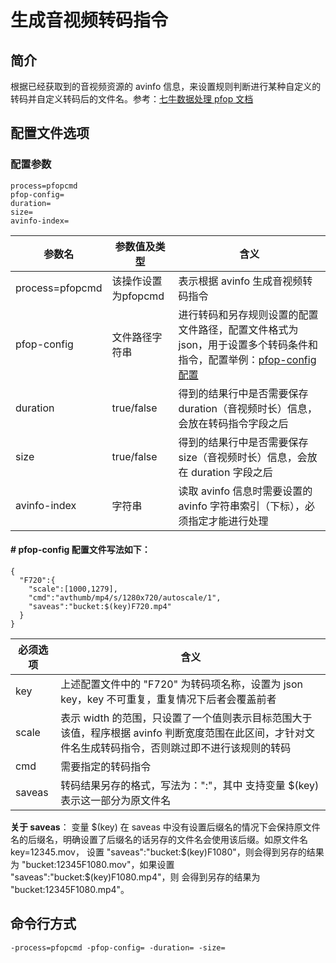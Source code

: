 # 生成音视频转码指令

## 简介
根据已经获取到的音视频资源的 avinfo 信息，来设置规则判断进行某种自定义的转码并自定义转码后的文件名。参考：[七牛数据处理 pfop 文档](https://developer.qiniu.com/dora/manual/3686/pfop-directions-for-use)

## 配置文件选项

### 配置参数
```
process=pfopcmd 
pfop-config=
duration=
size=
avinfo-index=
```  
|参数名|参数值及类型 | 含义|  
|-----|-------|-----|  
|process=pfopcmd| 该操作设置为pfopcmd| 表示根据 avinfo 生成音视频转码指令|  
|pfop-config| 文件路径字符串| 进行转码和另存规则设置的配置文件路径，配置文件格式为 json，用于设置多个转码条件和指令，配置举例：[pfop-config 配置](../resources/pfopcmd.json)|  
|duration| true/false| 得到的结果行中是否需要保存 duration（音视频时长）信息，会放在转码指令字段之后 |  
|size| true/false| 得到的结果行中是否需要保存 size（音视频时长）信息，会放在 duration 字段之后|  
|avinfo-index| 字符串| 读取 avinfo 信息时需要设置的 avinfo 字符串索引（下标），必须指定才能进行处理|  

#### # pfop-config 配置文件写法如下：
```
{
  "F720":{
    "scale":[1000,1279],
    "cmd":"avthumb/mp4/s/1280x720/autoscale/1",
    "saveas":"bucket:$(key)F720.mp4"
  }
}
```
|必须选项|含义|  
|-----|-----|  
|key|上述配置文件中的 "F720" 为转码项名称，设置为 json key，key 不可重复，重复情况下后者会覆盖前者|  
|scale| 表示 width 的范围，只设置了一个值则表示目标范围大于该值，程序根据 avinfo 判断宽度范围在此区间，才针对文件名生成转码指令，否则跳过即不进行该规则的转码|  
|cmd| 需要指定的转码指令 |  
|saveas| 转码结果另存的格式，写法为："<bucket>:<key>"，其中 <key> 支持变量 $(key) 表示这一部分为原文件名|  

**关于 saveas**： 
变量 $(key) 在 saveas 中没有设置后缀名的情况下会保持原文件名的后缀名，明确设置了后缀名的话另存的文件名会使用该后缀。如原文件名 key=12345.mov，
设置 "saveas":"bucket:$(key)F1080"，则会得到另存的结果为 "bucket:12345F1080.mov"，如果设置 "saveas":"bucket:$(key)F1080.mp4"，则
会得到另存的结果为 "bucket:12345F1080.mp4"。  

## 命令行方式
```
-process=pfopcmd -pfop-config= -duration= -size=
```
